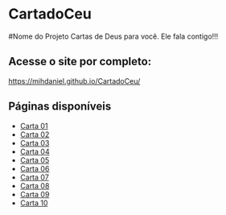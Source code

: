 # CartadoCeu

#Nome do Projeto
Cartas de Deus para você. Ele fala contigo!!!

## Acesse o site por completo:
 https://mihdaniel.github.io/CartadoCeu/

## Páginas disponíveis
- [Carta 01](01.html)
- [Carta 02](02.html)
- [Carta 03](03.html)
- [Carta 04](04.html)
- [Carta 05](05.html)
- [Carta 06](06.html)
- [Carta 07](07.html)
- [Carta 08](08.html)
- [Carta 09](09.html)
- [Carta 10](10.html)
  
